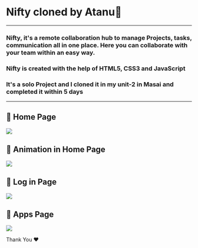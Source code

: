 # Nifty cloned by Atanu🙂
---
### Nifty, it's a remote collaboration hub to manage Projects, tasks, communication all in one place. Here you can collaborate with your team within an easy way.
### Nifty is created with the help of HTML5, CSS3 and JavaScript
### It's a solo Project and I cloned it in my unit-2 in Masai and completed it within 5 days
---
     
## :small_blue_diamond: Home Page
<img src="https://user-images.githubusercontent.com/94675329/220152858-e5a9412b-7cc6-4f56-bca8-6784ee4b71f4.PNG"/>

## :small_blue_diamond: Animation in Home Page
<img src="https://user-images.githubusercontent.com/94675329/220153043-466832cf-2639-4422-ad84-039563b511c8.PNG" />

## :small_blue_diamond: Log in Page
<img src="https://user-images.githubusercontent.com/94675329/220153351-f3a95a0c-9805-477e-8045-b2c24fb52e50.PNG" />

## :small_blue_diamond: Apps Page
<img src="https://user-images.githubusercontent.com/94675329/220153433-2c8f3281-192b-4582-88ef-396ec91465a1.PNG" />

Thank You ♥

<!-- <img src="https://user-images.githubusercontent.com/94675329/212766385-81cad39c-a83e-4a08-87de-5a539e12ef8d.png" /> -->
<!-- ![PabloParking](https://user-images.githubusercontent.com/94675329/212767301-b159c959-43fe-4c9c-8655-93d021829ab5.png) -->
